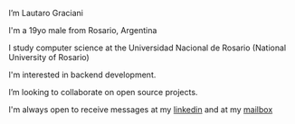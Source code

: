 I’m Lautaro Graciani

I'm a 19yo male from Rosario, Argentina

I study computer science at the Universidad Nacional de Rosario (National University of Rosario)

I'm interested in backend development.

I’m looking to collaborate on open source projects.

I'm always open to receive messages at my [linkedin](https://www.linkedin.com/in/lautaro-graciani/) and at my [mailbox](lautaro@graciani.ar)

